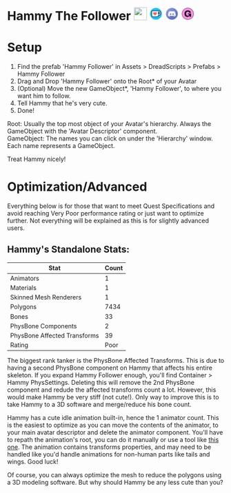 # Hammy The Follower [<img src="https://github.com/Dreadrith/DreadScripts/raw/main/Other/DreadLogo.png" width="30" height="30">](https://dreadrith.com/links/ "Dreadrith") [<img src="https://github.com/JustSleightly/Resources/raw/main/Icons/Ko-fi.png" width="30" height="30">](https://dreadrith.com/kofi/ "Store") [<img src="https://github.com/JustSleightly/Resources/raw/main/Icons/Discord.png" width="30" height="30">](https://dreadrith.com/discord/ "Discord") [<img src="https://github.com/JustSleightly/Resources/raw/main/Icons/Store.png" width="30" height="30">](https://www.dreadrith.com/ "Store")

Setup
=====
1. Find the prefab 'Hammy Follower' in Assets > DreadScripts > Prefabs > Hammy Follower
2. Drag and Drop 'Hammy Follower' onto the Root* of your Avatar
3. (Optional) Move the new GameObject*, 'Hammy Follower', to where you want him to follow.
4. Tell Hammy that he's very cute.
5. Done!

Root: Usually the top most object of your Avatar's hierarchy. Always the GameObject with the 'Avatar Descriptor' component.<br>
GameObject: The names you can click on under the 'Hierarchy' window. Each name represents a GameObject.

Treat Hammy nicely!



Optimization/Advanced
======================
Everything below is for those that want to meet Quest Specifications and avoid reaching Very Poor performance rating or just want to optimize further.
Not everything will be explained as this is for slightly advanced users.

Hammy's Standalone Stats:
-------------------------
| Stat  | Count |
| --- | --- |
| Animators  | 1  |
| Materials  | 1  |
| Skinned Mesh Renderers  | 1  |
| Polygons  | 7434  |
| Bones  | 33  |
| PhysBone Components  | 2  |
| PhysBone Affected Transforms  | 39  |
| Rating | Poor  |

The biggest rank tanker is the PhysBone Affected Transforms. This is due to having a second PhysBone component on Hammy that affects his entire skeleton.
If you expand Hammy Follower enough, you'll find Container > Hammy PhysSettings. Deleting this will remove the 2nd PhysBone component and redude the affected transforms count a lot.
However, this would make Hammy be very stiff (not cute!). Only way to improve this is to take Hammy to a 3D software and merge/reduce his bone count.

Hammy has a cute idle animation built-in, hence the 1 animator count. This is the easiest to optimize as you can move the contents of the animator, to your main avatar descriptor and delete the animator component.
You'll have to repath the animation's root, you can do it manually or use a tool like [this one](https://github.com/Dreadrith/Unity-Animation-Hierarchy-Editor).
The animation contains transforms properties, and may need to be handled like you'd handle animations for non-human parts like tails and wings. Good luck!

Of course, you can always optimize the mesh to reduce the polygons using a 3D modeling software.
But why should Hammy be any less cute than you?
